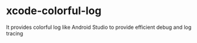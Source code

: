 # xcode-colorful-log
It provides colorful log like Android Studio to provide efficient debug and log tracing
